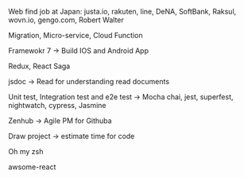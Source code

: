 Web find job at Japan: justa.io, rakuten, line, DeNA, SoftBank, Raksul, wovn.io, gengo.com, Robert Walter

Migration, Micro-service, Cloud Function

Framewokr 7 -> Build IOS and Android App

Redux, React Saga

jsdoc -> Read for understanding read documents

Unit test, Integration test and e2e test -> Mocha chai, jest, superfest, nightwatch, cypress, Jasmine

Zenhub -> Agile PM for Githuba

Draw project -> estimate time for code 

Oh my zsh

awsome-react
